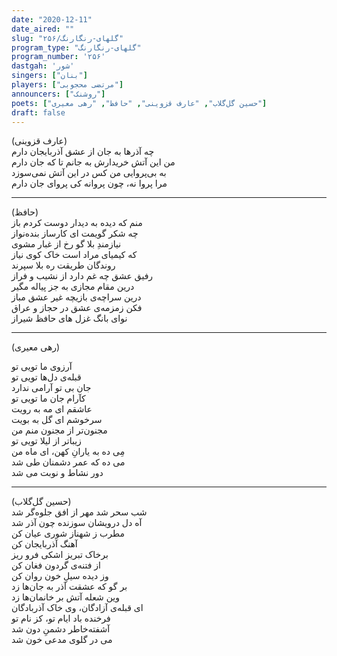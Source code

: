 ```yaml
---
date: "2020-12-11"
date_aired: ""
slug: "گلهای-رنگارنگ/۲۵۶"
program_type: "گلهای-رنگارنگ"
program_number: '۲۵۶'
dastgah: 'شور'
singers: ["بنان"]
players: ["مرتضی محجوبی"]
announcers: ["روشنک"]
poets: ["حسین گل‌گلاب", "عارف قزوینی", "حافظ", "رهی معیری"]
draft: false
---
```


 (عارف قزوینی)  
چه آذرها به جان از عشق آذربایجان دارم  
من این آتش خریدارش به جانم تا که جان دارم  
به بی‌پروایی من کس در این آتش نمی‌سوزد  
مرا پروا نه، چون پروانه کی پروای جان دارم  

---  
(حافظ)  
منم که دیده به دیدار دوست کردم باز  
چه شکر گویمت ای کارساز بنده‌نواز  
نیازمندِ بلا گو رخ از غبار مشوی  
که کیمیای مراد است خاک کوی نیاز  
روندگان طریقت ره بلا سپرند  
رفیق عشق چه غم دارد از نشیب و فراز  
درین مقام مجازی به جز پیاله مگیر  
درین سراچه‌ی بازیچه غیر عشق مباز  
فکن زمزمه‌ی عشق در حجاز و عراق  
نوای بانگ غزل های حافظ شیراز  

---  
(رهی معیری)  

آرزوی ما تویی تو  
قبله‌ی دل‌ها تویی تو  
جان بی تو آرامی ندارد  
كآرام جان ما تویی تو  
عاشقم ای مه به رویت  
سرخوشم ای گل به بویت  
مجنون‌تر از مجنون منم من  
زیباتر از لیلا تویی تو  
مِی ده به یارانِ کهن، ای ماه من  
می ده که عمر دشمنان طی شد  
دور نشاط و نوبت می شد  

---  
(حسین گل‌گلاب)  
شب سحر شد مهر از افق جلوه‌گر شد  
آه دل درویشان سوزنده چون آذر شد  
مطرب ز شهناز شوری عیان کن  
آهنگ آذربایجان کن  
برخاک تبریز اشکی فرو ریز  
از فتنه‌ی گردون فغان کن  
وز دیده سیلِ خون روان کن  
بر گو که عشقت آذر به جان‌ها زد  
وین شعله آتش بر خانمان‌ها زد  
ای قبله‌ی آزادگان، وی خاک آذربادگان  
فرخنده باد ایام تو، کز نام تو  
آشفته‌خاطر دشمنِ دون شد  
می در گلوی مدعی خون شد  
